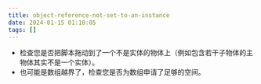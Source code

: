 ```yaml
---
title: object-reference-not-set-to-an-instance
date: 2024-01-15 01:10:05
tags: []
---
```

- 检查您是否把脚本拖动到了一个不是实体的物体上（例如包含若干子物体的主物体其实不是一个实体）。
- 也可能是数组越界了，检查您是否为数组申请了足够的空间。

